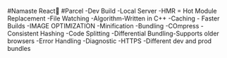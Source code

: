 #Namaste React🤖
#Parcel
-Dev Build
-Local Server
-HMR = Hot Module Replacement
-File Watching -Algorithm-Written in C++
-Caching - Faster Builds
-IMAGE OPTIMIZATION
-Minification
-Bundling
-COmpress
-Consistent Hashing
-Code Splitting
-Differential Bundling-Supports older browsers
-Error Handling
-Diagnostic
-HTTPS
-Different dev and prod bundles




